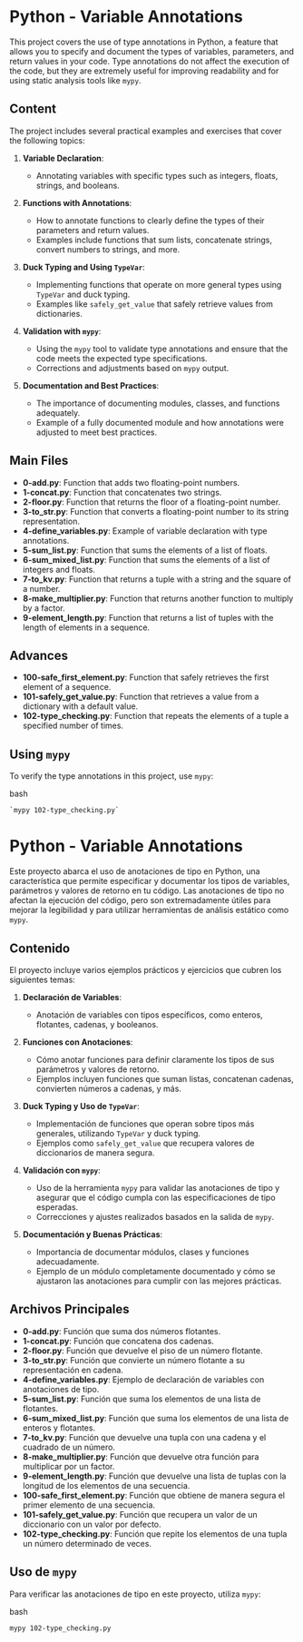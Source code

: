 # Python - Variable Annotations

This project covers the use of type annotations in Python, a feature that allows you to specify and document the types of variables, parameters, and return values in your code. Type annotations do not affect the execution of the code, but they are extremely useful for improving readability and for using static analysis tools like `mypy`.

## Content

The project includes several practical examples and exercises that cover the following topics:

1. **Variable Declaration**:
   - Annotating variables with specific types such as integers, floats, strings, and booleans.

2. **Functions with Annotations**:
   - How to annotate functions to clearly define the types of their parameters and return values.
   - Examples include functions that sum lists, concatenate strings, convert numbers to strings, and more.

3. **Duck Typing and Using `TypeVar`**:
   - Implementing functions that operate on more general types using `TypeVar` and duck typing.
   - Examples like `safely_get_value` that safely retrieve values from dictionaries.

4. **Validation with `mypy`**:
   - Using the `mypy` tool to validate type annotations and ensure that the code meets the expected type specifications.
   - Corrections and adjustments based on `mypy` output.

5. **Documentation and Best Practices**:
   - The importance of documenting modules, classes, and functions adequately.
   - Example of a fully documented module and how annotations were adjusted to meet best practices.

## Main Files

- **0-add.py**: Function that adds two floating-point numbers.
- **1-concat.py**: Function that concatenates two strings.
- **2-floor.py**: Function that returns the floor of a floating-point number.
- **3-to_str.py**: Function that converts a floating-point number to its string representation.
- **4-define_variables.py**: Example of variable declaration with type annotations.
- **5-sum_list.py**: Function that sums the elements of a list of floats.
- **6-sum_mixed_list.py**: Function that sums the elements of a list of integers and floats.
- **7-to_kv.py**: Function that returns a tuple with a string and the square of a number.
- **8-make_multiplier.py**: Function that returns another function to multiply by a factor.
- **9-element_length.py**: Function that returns a list of tuples with the length of elements in a sequence.

## Advances 

- **100-safe_first_element.py**: Function that safely retrieves the first element of a sequence.
- **101-safely_get_value.py**: Function that retrieves a value from a dictionary with a default value.
- **102-type_checking.py**: Function that repeats the elements of a tuple a specified number of times.

## Using `mypy`

To verify the type annotations in this project, use `mypy`:

bash

    `mypy 102-type_checking.py`

# Python - Variable Annotations

Este proyecto abarca el uso de anotaciones de tipo en Python, una característica que permite especificar y documentar los tipos de variables, parámetros y valores de retorno en tu código. Las anotaciones de tipo no afectan la ejecución del código, pero son extremadamente útiles para mejorar la legibilidad y para utilizar herramientas de análisis estático como `mypy`.

## Contenido

El proyecto incluye varios ejemplos prácticos y ejercicios que cubren los siguientes temas:

1. **Declaración de Variables**:
   - Anotación de variables con tipos específicos, como enteros, flotantes, cadenas, y booleanos.

2. **Funciones con Anotaciones**:
   - Cómo anotar funciones para definir claramente los tipos de sus parámetros y valores de retorno.
   - Ejemplos incluyen funciones que suman listas, concatenan cadenas, convierten números a cadenas, y más.

3. **Duck Typing y Uso de `TypeVar`**:
   - Implementación de funciones que operan sobre tipos más generales, utilizando `TypeVar` y duck typing.
   - Ejemplos como `safely_get_value` que recupera valores de diccionarios de manera segura.

4. **Validación con `mypy`**:
   - Uso de la herramienta `mypy` para validar las anotaciones de tipo y asegurar que el código cumpla con las especificaciones de tipo esperadas.
   - Correcciones y ajustes realizados basados en la salida de `mypy`.

5. **Documentación y Buenas Prácticas**:
   - Importancia de documentar módulos, clases y funciones adecuadamente.
   - Ejemplo de un módulo completamente documentado y cómo se ajustaron las anotaciones para cumplir con las mejores prácticas.

## Archivos Principales

- **0-add.py**: Función que suma dos números flotantes.
- **1-concat.py**: Función que concatena dos cadenas.
- **2-floor.py**: Función que devuelve el piso de un número flotante.
- **3-to_str.py**: Función que convierte un número flotante a su representación en cadena.
- **4-define_variables.py**: Ejemplo de declaración de variables con anotaciones de tipo.
- **5-sum_list.py**: Función que suma los elementos de una lista de flotantes.
- **6-sum_mixed_list.py**: Función que suma los elementos de una lista de enteros y flotantes.
- **7-to_kv.py**: Función que devuelve una tupla con una cadena y el cuadrado de un número.
- **8-make_multiplier.py**: Función que devuelve otra función para multiplicar por un factor.
- **9-element_length.py**: Función que devuelve una lista de tuplas con la longitud de los elementos de una secuencia.
- **100-safe_first_element.py**: Función que obtiene de manera segura el primer elemento de una secuencia.
- **101-safely_get_value.py**: Función que recupera un valor de un diccionario con un valor por defecto.
- **102-type_checking.py**: Función que repite los elementos de una tupla un número determinado de veces.

## Uso de `mypy`

Para verificar las anotaciones de tipo en este proyecto, utiliza `mypy`:

bash

    mypy 102-type_checking.py
